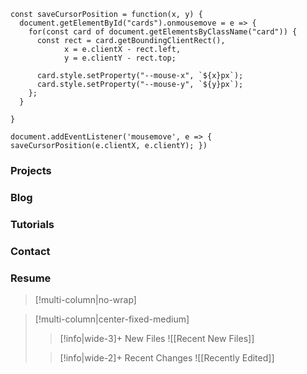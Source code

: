 
<div id='stars'></div>
<div id='stars2'></div>
<div id='stars3'></div>
<div id='stars4'></div>


```dataviewjs
const saveCursorPosition = function(x, y) {
  document.getElementById("cards").onmousemove = e => {
    for(const card of document.getElementsByClassName("card")) {
      const rect = card.getBoundingClientRect(),
            x = e.clientX - rect.left,
            y = e.clientY - rect.top;

      card.style.setProperty("--mouse-x", `${x}px`);
      card.style.setProperty("--mouse-y", `${y}px`);
    };
  }
  
}

document.addEventListener('mousemove', e => { saveCursorPosition(e.clientX, e.clientY); })
```

<div id="cards">
  <div class="card">
    <div class="card-content">
      <div class="card-image">
        <i class="fa-duotone fa-apartment"></i>
      </div>
      <div class="card-info-wrapper">
        <div class="card-info">
          <i class="fa-duotone fa-apartment"></i>
          <div class="card-info-title">
            <h3>Projects</h3>  
          </div>    
        </div>
      </div>
    </div>
  </div>
  <div class="card">
    <div class="card-content">
      <div class="card-image">
        <i class="fa-duotone fa-unicorn"></i>
      </div>
      <div class="card-info-wrapper">
        <div class="card-info">
          <i class="fa-duotone fa-unicorn"></i>
          <div class="card-info-title">
            <h3>Blog</h3>  
          </div>    
        </div>  
      </div>
    </div>
  </div>
  <div class="card">
    <div class="card-content">
      <div class="card-image">
        <i class="fa-duotone fa-blender-phone"></i>
      </div>
      <div class="card-info-wrapper">
        <div class="card-info">
          <i class="fa-duotone fa-blender-phone"></i>
          <div class="card-info-title">
            <h3>Tutorials</h3>  
                      </div>    
        </div>
      </div>
    </div>
  </div>
  <div class="card">
    <div class="card-content">
      <div class="card-image">
        <i class="fa-duotone fa-person-to-portal"></i>
      </div>
      <div class="card-info-wrapper">
        <div class="card-info">
          <i class="fa-duotone fa-person-to-portal"></i>
          <div class="card-info-title">
            <h3>Contact</h3>  
          </div>    
        </div>
      </div>
    </div>
  </div>
  <div class="card">
    <div class="card-content">
      <div class="card-image">
        <i class="fa-duotone fa-person-from-portal"></i>
      </div>
      <div class="card-info-wrapper">
        <div class="card-info">
          <i class="fa-duotone fa-person-from-portal"></i>
          <div class="card-info-title">
            <h3>Resume</h3>  
          </div>    
        </div>
      </div>
    </div>
  </div>
  
  
</div>





>[!multi-column|no-wrap]

> [!multi-column|center-fixed-medium]
>
>> [!info|wide-3]+  New Files
>> ![[Recent New Files]] 
>
>> [!info|wide-2]+  Recent Changes
>> ![[Recently Edited]] 
>





\
\
\
\
\
\
\
\
\
\
\
\
\
\
\
\
\
\
\
\
\
\
\
\
\
\
\
\
\
\
\
\
\
\
\
\
\
\
\
\
\
\
\
\
\
\
\
\
\
\
\
\
\
\
\
\
\
\
\
\
\
\
\
\
\
\
\
\
\
<tab>
